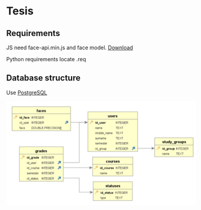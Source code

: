 # Tesis

## Requirements
JS need face-api.min.js and face model.
[Download](https://github.com/justadudewhohacks/face-api.js)

Python requirements locate .req

## Database structure
Use [PostgreSQL](https://www.postgresql.org/)

![Download](https://github.com/lostlang/MyTesis/blob/main/database.png)
